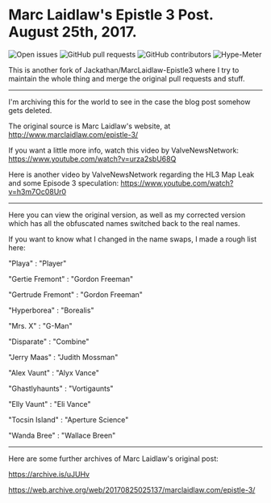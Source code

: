 # Marc Laidlaw's Epistle 3 Post. August 25th, 2017.

![Open issues](https://img.shields.io/github/issues-raw/phoenix1747/MarcLaidlaw-Epistle3.svg?style=flat-square) ![GitHub pull requests](https://img.shields.io/github/issues-pr/phoenix1747/MarcLaidlaw-Epistle3.svg?style=flat-square) ![GitHub contributors](https://img.shields.io/github/contributors/phoenix1747/MarcLaidlaw-Epistle3.svg?style=flat-square) ![Hype-Meter](https://img.shields.io/badge/hype-9000%2B-blue.svg?style=flat-square)

This is another fork of Jackathan/MarcLaidlaw-Epistle3 where I try to maintain the whole thing and merge the original pull requests and stuff.

---

I'm archiving this for the world to see in the case the blog post somehow gets deleted.

The original source is Marc Laidlaw's website, at http://www.marclaidlaw.com/epistle-3/

If you want a little more info, watch this video by ValveNewsNetwork: https://www.youtube.com/watch?v=urza2sbU68Q

Here is another video by ValveNewsNetwork regarding the HL3 Map Leak and some Episode 3 speculation: https://www.youtube.com/watch?v=h3m7Oc08Ur0

---

Here you can view the original version, as well as my corrected version which has all the obfuscated names switched back to the real names.


If you want to know what I changed in the name swaps, I made a rough list here:

"Playa" 			      : "Player"

"Gertie Fremont" 	  : "Gordon Freeman"

"Gertrude Fremont" 	: "Gordon Freeman"

"Hyperborea" 		    : "Borealis"

"Mrs. X" 			      : "G-Man"

"Disparate" 		    : "Combine"

"Jerry Maas" 		    : "Judith Mossman"

"Alex Vaunt" 		    : "Alyx Vance"

"Ghastlyhaunts" 	  : "Vortigaunts"

"Elly Vaunt" 	    	: "Eli Vance"

"Tocsin Island"     : "Aperture Science"

"Wanda Bree"        : "Wallace Breen"

---

Here are some further archives of Marc Laidlaw's original post:

https://archive.is/uJUHv

https://web.archive.org/web/20170825025137/marclaidlaw.com/epistle-3/
